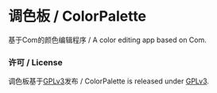 # 调色板 / ColorPalette
基于Com的颜色编辑程序 / A color editing app based on Com.

### 许可 / License
调色板基于[GPLv3](WinFormApp/LicenseInfo/GPLv3.txt)发布 / ColorPalette is released under [GPLv3](WinFormApp/LicenseInfo/GPLv3.txt).
